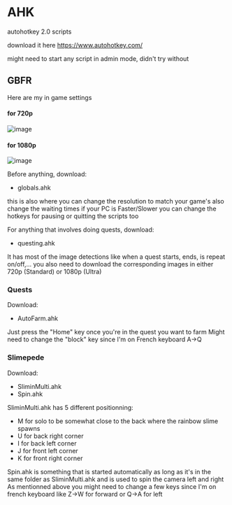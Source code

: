 # AHK
autohotkey 2.0 scripts

download it here
https://www.autohotkey.com/

might need to start any script in admin mode, didn't try without

## GBFR

Here are my in game settings

#### for 720p

![image](https://github.com/TearBOT/AHK/assets/46834540/5f002c51-8870-49bd-8129-91c327d9c456)

#### for 1080p

![image](https://github.com/TearBOT/AHK/assets/46834540/48235ea8-85a2-485c-92f4-4c662e53f91d)

Before anything, download:
- globals.ahk

this is also where you can change the resolution to match your game's
also change the waiting times if your PC is Faster/Slower
you can change the hotkeys for pausing or quitting the scripts too

For anything that involves doing quests, download:
- questing.ahk

It has most of the image detections like when a quest starts, ends, is repeat on/off,...
you also need to download the corresponding images in either 720p (Standard) or 1080p (Ultra)

### Quests
Download:
- AutoFarm.ahk

Just press the "Home" key once you're in the quest you want to farm
Might need to change the "block" key since I'm on French keyboard
A->Q

### Slimepede
Download:
- SliminMulti.ahk
- Spin.ahk

SliminMulti.ahk has 5 different positionning:
- M for solo to be somewhat close to the back where the rainbow slime spawns
- U for back right corner
- I for back left corner
- J for front left corner
- K for front right corner

Spin.ahk is something that is started automatically as long as it's in the same folder as SliminMulti.ahk and is used to spin the camera left and right
As mentionned above you might need to change a few keys since I'm on french keyboard
like Z->W for forward or Q->A for left
